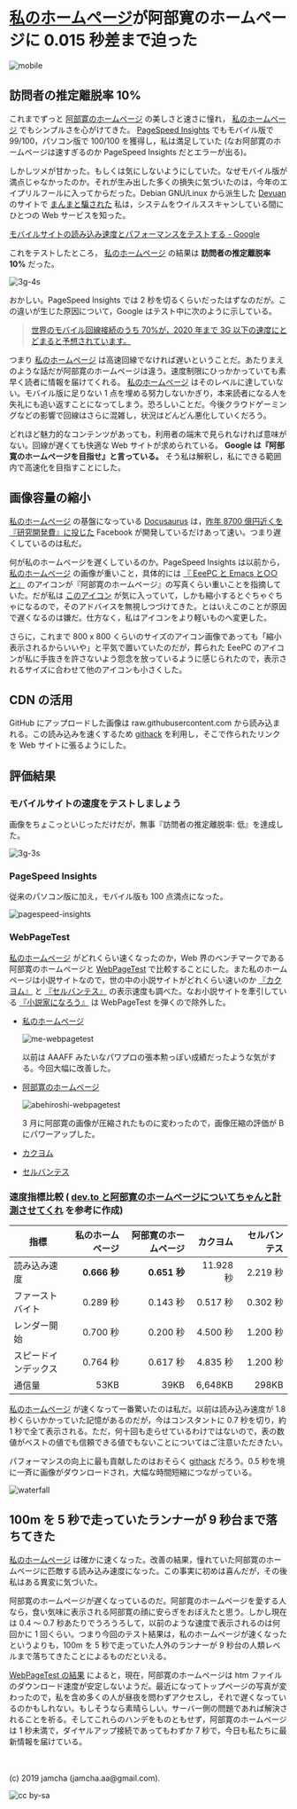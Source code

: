 

# [私のホームページ](https://jamcha-aa.github.io/About/)が阿部寛のホームページに 0.015 秒差まで迫った

![mobile](./gitbook/images/2019-04-03/mobile.png)    


## 訪問者の推定離脱率 10%

これまでずっと [阿部寛のホームページ](http://abehiroshi.la.coocan.jp/) の美しさと速さに憧れ， [私のホームページ](https://jamcha-aa.github.io/About/) でもシンプルさを心がけてきた。 [PageSpeed Insights](https://developers.google.com/speed/pagespeed/insights/?hl=ja) でもモバイル版で 99/100，パソコン版で 100/100 を獲得し，私は満足していた (なお阿部寛のホームページは速すぎるのか PageSpeed Insights だとエラーが出る)。  

しかしツメが甘かった。もしくは気にしないようにしていた。なぜモバイル版が満点じゃなかったのか。それが生み出した多くの損失に気づいたのは，今年のエイプリルフールに入ってからだった。Debian GNU/Linux から派生した [Devuan](https://devuan.org/) のサイトで [まんまと騙された](https://web.archive.org/web/20190401025707/http://www.devuan.org/pwned.html) 私は，システムをウイルススキャンしている間にひとつの Web サービスを知った。  

[モバイルサイトの読み込み速度とパフォーマンスをテストする - Google](https://testmysite.withgoogle.com/intl/ja-jp)  

これをテストしたところ， [私のホームページ](https://jamcha-aa.github.io/About/) の結果は **訪問者の推定離脱率 10%** だった。  

![3g-4s](./gitbook/images/2019-04-03/3g-4s.png)  

おかしい。PageSpeed Insights では 2 秒を切るくらいだったはずなのだが。この違いが生じた原因について，Google はテスト中に次のように示している。  

> [世界のモバイル回線接続のうち 70%が，2020 年まで 3G 以下の速度にとどまると予想されています。](https://www.thinkwithgoogle.com/data-gallery/detail/cellular-network-connections-slow-speeds/)  

つまり [私のホームページ](https://jamcha-aa.github.io/About/) は高速回線でなければ遅いということだ。あたりまえのような話だが阿部寛のホームページは違う。速度制限にひっかかっていても素早く読者に情報を届けてくれる。 [私のホームページ](https://jamcha-aa.github.io/About/) はそのレベルに達していない。モバイル版に足りない 1 点を埋める努力しないかぎり，本来読者になる人を失礼にも追い返すことになってしまう。恐ろしいことだ。今後クラウドゲーミングなどの影響で回線はさらに混雑し，状況はどんどん悪化していくだろう。  

どれほど魅力的なコンテンツがあっても，利用者の端末で見られなければ意味がない。回線が遅くても快適な Web サイトが求められている。 **Google は『阿部寛のホームページを目指せ』と言っている。** そう私は解釈し，私にできる範囲内で高速化を目指すことにした。  


## 画像容量の縮小

[私のホームページ](https://jamcha-aa.github.io/About/) の基盤になっている [Docusaurus](https://docusaurus.io) は，[昨年 8700 億円近くを『研究開発費』に投じた](https://www.recode.net/2018/4/9/17204004/amazon-research-development-rd) Facebook が開発しているだけあって速い。つまり遅くしているのは私だ。  

何が私のホームページを遅くしているのか。PageSpeed Insights は以前から， [私のホームページ](https://jamcha-aa.github.io/About/) の画像が重いこと，具体的には [『 EeePC と Emacs と○○と』](https://jamcha-aa.github.io/EeePC/) のアイコンが『阿部寛のホームページ』の写真くらい重いことを指摘していた。だが私は [このアイコン](https://raw.githubusercontent.com/jamcha-aa/About/d769f1631ccc0afee272fec8f026124490b9cab4/website/static/img/users/eeepc.png) が気に入っていて，しかも縮小するとぐちゃぐちゃになるので，そのアドバイスを無視しつづけてきた。とはいえこのことが原因で遅くなるのは嫌だ。仕方なく，私はアイコンをより軽いものへ変更した。  

さらに，これまで 800 x 800 くらいのサイズのアイコン画像であっても「縮小表示されるからいいや」と平気で置いていたのだが，葬られた EeePC のアイコンが私に手抜きを許さないよう怨念を放っているように感じられたので，表示されるサイズに合わせて他のアイコンも小さくした。  


## CDN の活用

GitHub にアップロードした画像は raw.githubusercontent.com から読み込まれる。この読み込みを速くするため [githack](https://raw.githack.com) を利用し，そこで作られたリンクを Web サイトに張るようにした。  


## 評価結果


### モバイルサイトの速度をテストしましょう

画像をちょこっといじっただけだが，無事『訪問者の推定離脱率: 低』を達成した。  

![3g-3s](./gitbook/images/2019-04-03/3g-3s.png)  


### PageSpeed Insights

従来のパソコン版に加え，モバイル版も 100 点満点になった。  

![pagespeed-insights](./gitbook/images/2019-04-03/pagespeed-insights.png)  


### WebPageTest

[私のホームページ](https://jamcha-aa.github.io/About/) がどれくらい速くなったのか，Web 界のベンチマークである阿部寛のホームページと [WebPageTest](https://webpagetest.org) で比較することにした。また私のホームページは小説サイトなので，世の中の小説サイトがどれくらい速いのか [『カクヨム』](https://kakuyomu.jp) と [『セルバンテス』](https://cervan.jp/%0A%0A) の表示速度も調べた。なお小説サイトを牽引している [『小説家になろう』](https://syosetu.com) は WebPageTest を弾くので除外した。  

-   [私のホームページ](https://webpagetest.org/result/190401_BZ_94a6b9302ce934402d63d80941eb54a5/)  
    
    ![me-webpagetest](./gitbook/images/2019-04-03/me-webpagetest.png)  
    
    以前は AAAFF みたいなパワプロの張本勲っぽい成績だったような気がする。今回大幅に改善した。

-   [阿部寛のホームページ](https://webpagetest.org/result/190401_T5_c88fdb8b5000f16229c45b501f0e5c67/)  
    
    ![abehiroshi-webpagetest](./gitbook/images/2019-04-03/abehiroshi-webpagetest.png)  
    
    3 月に阿部寛の画像が圧縮されたものに変わったので，画像圧縮の評価が B にパワーアップした。

-   [カクヨム](https://webpagetest.org/result/190401_C8_dd3c4744687513c564959cad4418a3cc/)

-   [セルバンテス](https://webpagetest.org/result/190401_FJ_063694252e5f7ecfddc55f03e0c6cb8f)


### 速度指標比較 ( [dev.to と阿部寛のホームページについてちゃんと計測させてくれ](https://qiita.com/naru0504/items/7d652681d698f6d88c4f) を参考に作成)

| 指標                 | 私のホームページ | 阿部寛のホームページ | カクヨム  | セルバンテス |
|---------------------|-----------------:|---------------------:|----------:|------------:|
| 読み込み速度         | **0.666 秒**       | **0.651 秒**           | 11.928 秒 | 2.219 秒     |
| ファーストバイト     | 0.289 秒         | 0.143 秒             | 0.517 秒  | 0.302 秒     |
| レンダー開始         | 0.700 秒         | 0.200 秒             | 4.500 秒  | 1.200 秒     |
| スピードインデックス | 0.764 秒            | 0.617 秒                | 4.835 秒     | 1.200 秒        |
| 通信量               | 53KB             | 39KB                 | 6,648KB   | 298KB        |

[私のホームページ](https://jamcha-aa.github.io/About/) が速くなって一番驚いたのは私だ。以前は読み込み速度が 1.8 秒くらいかかっていた記憶があるのだが，今はコンスタントに 0.7 秒を切り，約 1 秒で全て表示される。ただ，何十回も走らせているわけではないので，表の数値がベストの値でも信頼できる値でもないことについてはご注意いただきたい。  

パフォーマンスの向上に最も貢献したのはおそらく [githack](https://raw.githack.com) だろう。0.5 秒を境に一斉に画像がダウンロードされ，大幅な時間短縮につながっている。  

![waterfall](./gitbook/images/2019-04-03/waterfall.png)  


## 100m を 5 秒で走っていたランナーが 9 秒台まで落ちてきた

[私のホームページ](https://jamcha-aa.github.io/About/) は確かに速くなった。改善の結果，憧れていた阿部寛のホームページに匹敵する読み込み速度になった。この事実に初めは喜んだが，その後私はある異変に気づいた。  

阿部寛のホームページが遅くなっているのだ。阿部寛のホームページを愛する人なら，食い気味に表示される阿部寛の顔に安らぎをおぼえたと思う。しかし現在は 0.4 〜 0.7 秒あたりでうろうろして，以前のような速度で表示されるのは何回かに 1 回くらい。つまり今回のテスト結果は，私のホームページが速くなったというよりも，100m を 5 秒で走っていた人外のランナーが 9 秒台の人類レベルまで落ちてきたことによるものだといえる。  

[WebPageTest の結果](https://webpagetest.org/result/190401_T5_c88fdb8b5000f16229c45b501f0e5c67/) によると，現在，阿部寛のホームページは htm ファイルのダウンロード速度が安定しないようだ。最近になってトップページの写真が変わったので，私を含め多くの人が昼夜を問わずアクセスし，それで遅くなっているのかもしれない。もしそうなら素晴らしい。サーバー側の問題であれば解決されることを祈る。そしてこれらのハンデをものともせず，阿部寛のホームページは 1 秒未満で，ダイヤルアップ接続であってもわずか 7 秒で，今日も私たちに最新情報を届けている。  

<br>  
<br>  
(c) 2019 jamcha (jamcha.aa@gmail.com).  

![cc by-sa](https://i.creativecommons.org/l/by-sa/4.0/88x31.png)  

